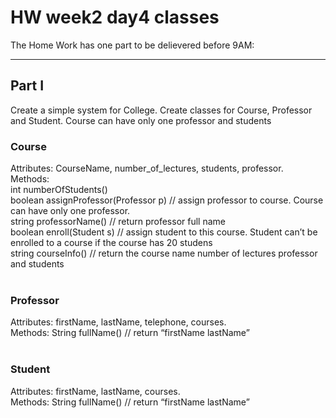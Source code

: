 # HW week2 day4 classes

The Home Work has one part to be delievered before 9AM: 

----
## Part I
Create a simple system for College. Create classes for Course, Professor and Student. Course can have only one professor and students

### Course
Attributes: CourseName, number_of_lectures, students, professor.<br />
Methods:<br />
int numberOfStudents()<br />
boolean assignProfessor(Professor p) // assign professor to course. Course can have only one professor.<br />
string professorName() // return professor full name<br />
boolean enroll(Student s) // assign student to this course. Student can’t be enrolled to a course if the course has 20 studens <br />
string courseInfo() // return the course name number of lectures professor and students<br />
<br />
### Professor <br />
Attributes: firstName, lastName, telephone,  courses. <br />
Methods: String fullName() // return “firstName lastName”<br />
<br />
### Student<br />
Attributes: firstName, lastName, courses.<br />
Methods: String fullName() // return “firstName lastName”<br />

